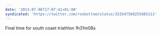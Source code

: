 ```yaml
---
date: '2013-07-06T17:07:41+01:00'
syndicated: 'https://twitter.com/roobottom/status/353547560255885313'
---
```

Final time for south coast triathlon 1h31m08s
